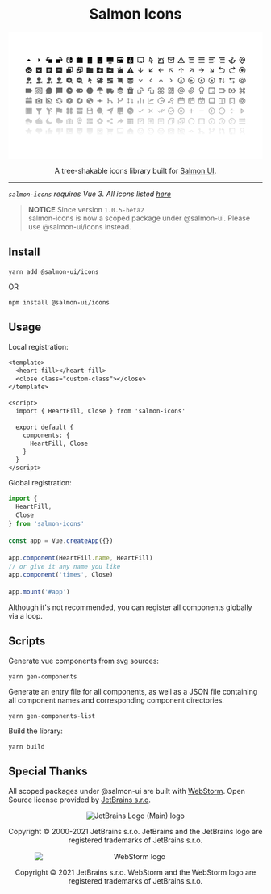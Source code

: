 <h1 align="center">Salmon Icons</h1>
<p align="center">
  <img align="center" src="https://raw.githubusercontent.com/Owen-Tsai/salmon-icons/master/src/assets/salmon-icons-cover.png">
  <p align="center" color="gray">A tree-shakable icons library built for <a href="https://github.com/Owen-Tsai/salmon-ui">Salmon UI</a>.</p>
</p>

---

*`salmon-icons` requires Vue 3. All icons listed [here](https://mmcai.top/salmon-icons/)*

> **NOTICE** Since version `1.0.5-beta2` <br> salmon-icons is now a scoped package under @salmon-ui. Please use @salmon-ui/icons instead.

## Install

```
yarn add @salmon-ui/icons
```

OR

```
npm install @salmon-ui/icons
```

## Usage

Local registration:

```vue
<template>
  <heart-fill></heart-fill>
  <close class="custom-class"></close>
</template>

<script>
  import { HeartFill, Close } from 'salmon-icons'

  export default {
    components: {
      HeartFill, Close
    }
  }
</script>
```

Global registration:

```js
import { 
  HeartFill, 
  Close
} from 'salmon-icons'

const app = Vue.createApp({})

app.component(HeartFill.name, HeartFill)
// or give it any name you like
app.component('times', Close)

app.mount('#app')
```

Although it's not recommended, you can register all components globally via a loop.

## Scripts

Generate vue components from svg sources:

```
yarn gen-components
```

Generate an entry file for all components, as well as a JSON file containing all component names and corresponding component directories.

```
yarn gen-components-list
```

Build the library:

```
yarn build
```

## Special Thanks

All scoped packages under @salmon-ui are built with [WebStorm](https://www.jetbrains.com/webstorm/). Open Source license provided by [JetBrains s.r.o](https://www.jetbrains.com/).

<p align="center">
  <img align="center" style="width: 120px;" src="https://resources.jetbrains.com/storage/products/company/brand/logos/jb_beam.png" alt="JetBrains Logo (Main) logo">
  <p align="center">Copyright © 2000-2021 JetBrains s.r.o. JetBrains and the JetBrains logo are registered trademarks of JetBrains s.r.o.</p>
</p>

<p align="center">
  <img align="center" style="width: 50%; min-width: 400px;" src="https://resources.jetbrains.com/storage/products/company/brand/logos/WebStorm.png" alt="WebStorm logo">
  <p align="center">Copyright © 2021 JetBrains s.r.o. WebStorm and the WebStorm logo are registered trademarks of JetBrains s.r.o.</p>
</p>



